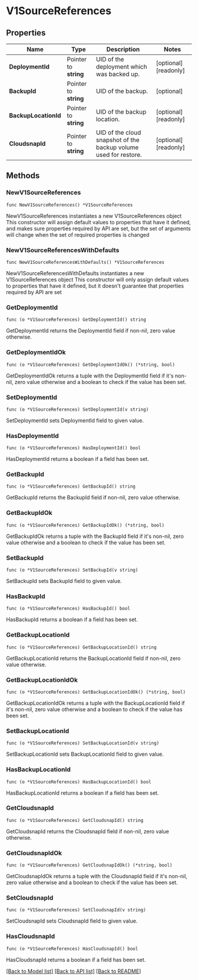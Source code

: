 # V1SourceReferences

## Properties

Name | Type | Description | Notes
------------ | ------------- | ------------- | -------------
**DeploymentId** | Pointer to **string** | UID of the deployment which was backed up. | [optional] [readonly] 
**BackupId** | Pointer to **string** | UID of the backup. | [optional] 
**BackupLocationId** | Pointer to **string** | UID of the backup location. | [optional] [readonly] 
**CloudsnapId** | Pointer to **string** | UID of the cloud snapshot of the backup volume used for restore. | [optional] [readonly] 

## Methods

### NewV1SourceReferences

`func NewV1SourceReferences() *V1SourceReferences`

NewV1SourceReferences instantiates a new V1SourceReferences object
This constructor will assign default values to properties that have it defined,
and makes sure properties required by API are set, but the set of arguments
will change when the set of required properties is changed

### NewV1SourceReferencesWithDefaults

`func NewV1SourceReferencesWithDefaults() *V1SourceReferences`

NewV1SourceReferencesWithDefaults instantiates a new V1SourceReferences object
This constructor will only assign default values to properties that have it defined,
but it doesn't guarantee that properties required by API are set

### GetDeploymentId

`func (o *V1SourceReferences) GetDeploymentId() string`

GetDeploymentId returns the DeploymentId field if non-nil, zero value otherwise.

### GetDeploymentIdOk

`func (o *V1SourceReferences) GetDeploymentIdOk() (*string, bool)`

GetDeploymentIdOk returns a tuple with the DeploymentId field if it's non-nil, zero value otherwise
and a boolean to check if the value has been set.

### SetDeploymentId

`func (o *V1SourceReferences) SetDeploymentId(v string)`

SetDeploymentId sets DeploymentId field to given value.

### HasDeploymentId

`func (o *V1SourceReferences) HasDeploymentId() bool`

HasDeploymentId returns a boolean if a field has been set.

### GetBackupId

`func (o *V1SourceReferences) GetBackupId() string`

GetBackupId returns the BackupId field if non-nil, zero value otherwise.

### GetBackupIdOk

`func (o *V1SourceReferences) GetBackupIdOk() (*string, bool)`

GetBackupIdOk returns a tuple with the BackupId field if it's non-nil, zero value otherwise
and a boolean to check if the value has been set.

### SetBackupId

`func (o *V1SourceReferences) SetBackupId(v string)`

SetBackupId sets BackupId field to given value.

### HasBackupId

`func (o *V1SourceReferences) HasBackupId() bool`

HasBackupId returns a boolean if a field has been set.

### GetBackupLocationId

`func (o *V1SourceReferences) GetBackupLocationId() string`

GetBackupLocationId returns the BackupLocationId field if non-nil, zero value otherwise.

### GetBackupLocationIdOk

`func (o *V1SourceReferences) GetBackupLocationIdOk() (*string, bool)`

GetBackupLocationIdOk returns a tuple with the BackupLocationId field if it's non-nil, zero value otherwise
and a boolean to check if the value has been set.

### SetBackupLocationId

`func (o *V1SourceReferences) SetBackupLocationId(v string)`

SetBackupLocationId sets BackupLocationId field to given value.

### HasBackupLocationId

`func (o *V1SourceReferences) HasBackupLocationId() bool`

HasBackupLocationId returns a boolean if a field has been set.

### GetCloudsnapId

`func (o *V1SourceReferences) GetCloudsnapId() string`

GetCloudsnapId returns the CloudsnapId field if non-nil, zero value otherwise.

### GetCloudsnapIdOk

`func (o *V1SourceReferences) GetCloudsnapIdOk() (*string, bool)`

GetCloudsnapIdOk returns a tuple with the CloudsnapId field if it's non-nil, zero value otherwise
and a boolean to check if the value has been set.

### SetCloudsnapId

`func (o *V1SourceReferences) SetCloudsnapId(v string)`

SetCloudsnapId sets CloudsnapId field to given value.

### HasCloudsnapId

`func (o *V1SourceReferences) HasCloudsnapId() bool`

HasCloudsnapId returns a boolean if a field has been set.


[[Back to Model list]](../README.md#documentation-for-models) [[Back to API list]](../README.md#documentation-for-api-endpoints) [[Back to README]](../README.md)



